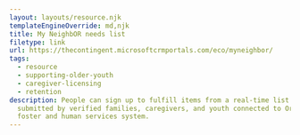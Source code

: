 ```yaml
---
layout: layouts/resource.njk
templateEngineOverride: md,njk
title: My NeighbOR needs list
filetype: link
url: https://thecontingent.microsoftcrmportals.com/eco/myneighbor/
tags:
  - resource
  - supporting-older-youth
  - caregiver-licensing
  - retention
description: People can sign up to fulfill items from a real-time list of needs
  submitted by verified families, caregivers, and youth connected to Oregon's
  foster and human services system.
---
```


